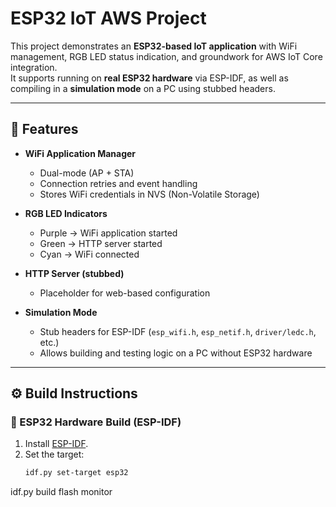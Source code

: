 # ESP32 IoT AWS Project

This project demonstrates an **ESP32-based IoT application** with WiFi management, RGB LED status indication, and groundwork for AWS IoT Core integration.  
It supports running on **real ESP32 hardware** via ESP-IDF, as well as compiling in a **simulation mode** on a PC using stubbed headers.

---

## 📌 Features

- **WiFi Application Manager**
  - Dual-mode (AP + STA)
  - Connection retries and event handling
  - Stores WiFi credentials in NVS (Non-Volatile Storage)

- **RGB LED Indicators**
  - Purple → WiFi application started
  - Green → HTTP server started
  - Cyan → WiFi connected

- **HTTP Server (stubbed)**
  - Placeholder for web-based configuration

- **Simulation Mode**
  - Stub headers for ESP-IDF (`esp_wifi.h`, `esp_netif.h`, `driver/ledc.h`, etc.)
  - Allows building and testing logic on a PC without ESP32 hardware
---

## ⚙️ Build Instructions

### 🔹 ESP32 Hardware Build (ESP-IDF)

1. Install [ESP-IDF](https://docs.espressif.com/projects/esp-idf/en/latest/esp32/get-started/).  
2. Set the target:
   ```bash
   idf.py set-target esp32

idf.py build flash monitor
